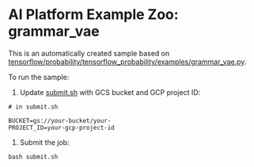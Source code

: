 # AI Platform Example Zoo: grammar_vae

This is an automatically created sample based on [tensorflow/probability/tensorflow_probability/examples/grammar_vae.py](https://github.com/tensorflow/probability/blob/r0.6/tensorflow_probability/examples/grammar_vae.py).

To run the sample:


1. Update [submit.sh](submit.sh) with GCS bucket and GCP project ID:

```
# in submit.sh

BUCKET=gs://your-bucket/your-
PROJECT_ID=your-gcp-project-id
```

1. Submit the job:

```
bash submit.sh
```
